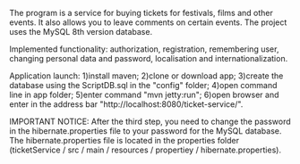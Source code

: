 The program is a service for buying tickets for festivals, films and other events. It also allows you to leave comments on certain events. The project uses the MySQL 8th version database.

Implemented functionality: authorization, registration, remembering user, changing personal data and password, localisation and internationalization.

Application launch: 1)install maven; 2)clone or download app; 3)create the database using the ScriptDB.sql in the "config" folder; 4)open command line in app folder; 5)enter command "mvn jetty:run"; 6)open browser and enter in the address bar "http://localhost:8080/ticket-service/".

IMPORTANT NOTICE: After the third step, you need to change the password in the hibernate.properties file to your password for the MySQL database. The hibernate.properties file is located in the properties folder (ticketService / src / main / resources / propertiey / hibernate.properties). 
